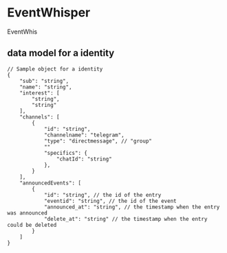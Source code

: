 # EventWhisper

EventWhis


## data model for a identity

    // Sample object for a identity
    {
        "sub": "string",
        "name": "string",
        "interest": [
            "string", 
            "string"
        ],
        "channels": [
            {
                "id": "string",
                "channelname": "telegram",
                "type": "directmessage", // "group"
                ""
                "specifics": {
                    "chatId": "string"
                },
            }
        ],
        "announcedEvents": [
            {
                "id": "string", // the id of the entry
                "eventid": "string", // the id of the event
                "announced_at": "string", // the timestamp when the entry was announced
                "delete_at": "string" // the timestamp when the entry could be deleted
            }
        ]
    }